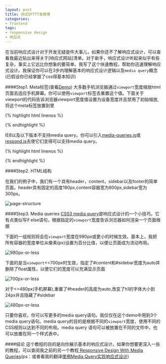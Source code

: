 ```yaml
---
layout: post
title: 测试IFTTT发微博
categories:
- frontend	
tags:
- responsive design
- 响应式
---
```



在当前响应式设计对于开发无疑是件大事儿，如果你还不了解响应式设计，可以查看我最近贴出来得关于[响应式网站]清单。对于新手，响应式设计听起来似乎有些复杂，事实上它远比你想象的要简单。我写了这个快速教程，帮助你迅速理解响应式设计。我保证你可以在3步内理解基本的响应式设计逻辑以及`media query`概念(已假设你已经掌握了css得基本知识)

####Step1. Meta标签(查看[Demo](http://webdesignerwall.com/demo/responsive-design/index.html))
大多数手机浏览器通过`viewport`宽度缩放html页面去适应手机屏幕。你可以使用`viewport`标签去重置这个值。下面关于viewport的代码告诉浏览器viewport宽度值设置为设备宽度并且禁用了初始缩放,将这个meta标签放置到<head>里

{% highlight html linenos %}

<meta name="viewport" content="width=device-width, initial-scale=1.0">

{% endhighlight %}

IE8以及以下版本不支持media query。你可以引入[media-queries.js](http://code.google.com/p/css3-mediaqueries-js/)或[respond.js](https://github.com/scottjehl/Respond)去使它们变得可以支持media query。

{% highlight html linenos %} 

<!--[if lt IE 9]>
	<script src="http://css3-mediaqueries-js.googlecode.com/svn/trunk/css3-mediaqueries.js"></script>
<![endif]-->

{% endhighlight %}


####Step2. HTML结构

在我们的例子中，我们有一个具有header，content，sidebar以及footer的简单页面。header具有固定的高度180px,content容器宽为600px,sidebar宽为300px。

![page-structure]({{site.IMG_PATH}}/page-structure.png)


####Step3. Media queries
[CSS3 media query](http://webdesignerwall.com/tutorials/css3-media-queries)是响应式设计的一个小技巧。它有点类似写if else语句，根据指定的`viewport`宽度告诉浏览器如何渲染一个页面根据   

下面的一组规则将会在`viewport`宽度在980px或更小的时候生效。基本上，我把所有容器的宽度单位从像素(px)设置为百分比值，以便让页面成为流动布局。


![980px-or-less]({{site.IMG_PATH}}/980px-or-less.png)

下面的是当`viewport`<=700px时生效，指定了#content和#sidebar宽度为auto并删除了float属性，以使它们的宽度可以充满显示页面

![700px-or-less]({{site.IMG_PATH}}/700px-or-less.png)

对于<=480px(手机屏幕),重置了#header的高度为auto,改变了h1的字体大小到24px并且隐藏了#sidebar

![480px-or-less]({{site.IMG_PATH}}/480px-or-less.png)


只要你喜欢，你可以写更多的media query语句。我仅仅在这个demo中用到3个media query语句。media query的目的是根据不同的`viewport`宽度，使用不同的CSS规则以达到不同的布局。media query 语句可以被放置在不同的文件中，也可以放置在同一个样式表中。

####结论
这个教程的目的是向你展示基本的响应式设计。如果你想要更深入一些的教程，可以查阅我之前的另一个教程[ Responsive Design With Media Queries](http://webdesignerwall.com/tutorials/responsive-design-with-css3-media-queries)(ps：或者看我的翻译[使用Media Query实现响应式设计]())
